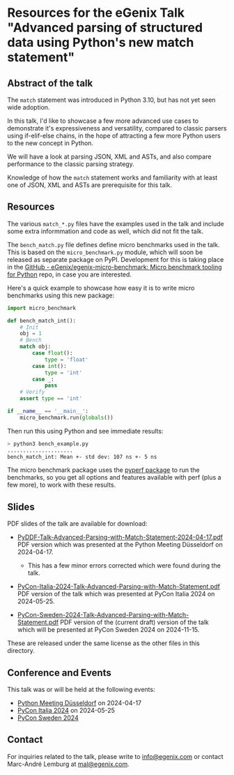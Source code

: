 
# Resources for the eGenix Talk "Advanced parsing of structured data using Python's new match statement"

## Abstract of the talk

The `match` statement was introduced in Python 3.10, but has not yet seen wide adoption.

In this talk, I'd like to showcase a few more advanced use cases to demonstrate it's expressiveness and versatility, compared to classic parsers using if-elif-else chains, in the hope of attracting a few more Python users to the new concept in Python.

We will have a look at parsing JSON, XML and ASTs, and also compare performance to the classic parsing strategy.

Knowledge of how the `match` statement works and familiarity with at least one of JSON, XML and ASTs are prerequisite for this talk.

## Resources

The various `match_*.py` files have the examples used in the talk and include some extra informmation and code as well, which did not fit the talk.

The `bench_match.py` file defines define micro benchmarks used in the talk. This is based on the `micro_benchmark.py` module, which will soon be released as separate package on PyPI. Development for this is taking place in the [GitHub - eGenix/egenix-micro-benchmark: Micro benchmark tooling for Python](https://github.com/eGenix/egenix-micro-benchmark) repo, in case you are interested.

Here's a quick example to showcase how easy it is to write micro benchmarks using this new package:

```python
import micro_benchmark

def bench_match_int():
    # Init
    obj = 1
    # Bench
    match obj:
        case float():
            type = 'float'
        case int():
            type = 'int'
        case _:
            pass
    # Verify
    assert type == 'int'

if __name__ == '__main__':
    micro_benchmark.run(globals())
```

Then run this using Python and see immediate results:

```bash
> python3 bench_example.py
.....................
bench_match_int: Mean +- std dev: 107 ns +- 5 ns
```

The micro benchmark package uses the [pyperf package](https://pypi.org/project/pyperf/) to run the benchmarks, so you get all options and features available with perf (plus a few more), to work with these results.

## Slides

PDF slides of the talk are available for download:

- [PyDDF-Talk-Advanced-Parsing-with-Match-Statement-2024-04-17.pdf](https://downloads.egenix.com/python/PyDDF-Talk-Advanced-Parsing-with-Match-Statement.pdf) PDF version which was presented at the Python Meeting Düsseldorf on 2024-04-17.
  - This has a few minor errors corrected which were found during the talk.

- [PyCon-Italia-2024-Talk-Advanced-Parsing-with-Match-Statement.pdf](https://downloads.egenix.com/python/PyCon-Italia-2024-Talk-Advanced-Parsing-with-Match-Statement.pdf) PDF version of the talk which was presented at PyCon Italia 2024 on 2024-05-25.

- [PyCon-Sweden-2024-Talk-Advanced-Parsing-with-Match-Statement.pdf](https://downloads.egenix.com/python/PyCon-Sweden-2024-Talk-Advanced-Parsing-with-Match-Statement.pdf) PDF version of the (current draft) version of the talk which will be presented at PyCon Sweden 2024 on 2024-11-15.

These are released under the same license as the other files in this directory.

## Conference and Events

This talk was or will be held at the following events:
- [Python Meeting Düsseldorf](https://pyddf.de/) on 2024-04-17
- [PyCon Italia 2024](https://2024.pycon.it/en/event/advanced-parsing-of-structured-data-using-pythons-new-match-statement) on 2024-05-25
- [PyCon Sweden 2024](https://www.pycon.se/)

## Contact

For inquiries related to the talk, please write to info@egenix.com or contact Marc-André Lemburg at mal@egenix.com.
